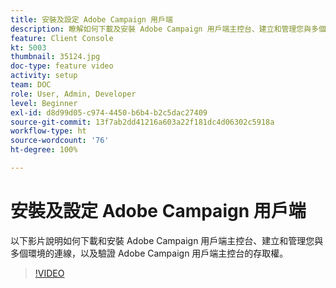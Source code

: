 ```yaml
---
title: 安裝及設定 Adobe Campaign 用戶端
description: 瞭解如何下載及安裝 Adobe Campaign 用戶端主控台、建立和管理您與多個環境的連線，以及驗證 Adobe Campaign 用戶端主控台的存取權。
feature: Client Console
kt: 5003
thumbnail: 35124.jpg
doc-type: feature video
activity: setup
team: DOC
role: User, Admin, Developer
level: Beginner
exl-id: d8d99d05-c974-4450-b6b4-b2c5dac27409
source-git-commit: 13f7ab2dd41216a603a22f181dc4d06302c5918a
workflow-type: ht
source-wordcount: '76'
ht-degree: 100%

---
```


# 安裝及設定 Adobe Campaign 用戶端

以下影片說明如何下載和安裝 Adobe Campaign 用戶端主控台、建立和管理您與多個環境的連線，以及驗證 Adobe Campaign 用戶端主控台的存取權。

>[!VIDEO](https://video.tv.adobe.com/v/35124?quality=12&learn=on)

